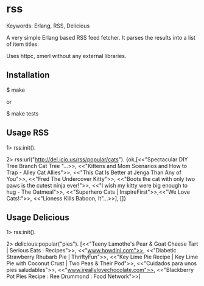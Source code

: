 rss
===

Keywords: Erlang, RSS, Delicious

A very simple Erlang based RSS feed fetcher. It parses the results into a list of item titles. 

Uses httpc, xmerl without any external libraries. 

Installation
------------

$ make

   or

$ make tests

Usage RSS
---------

1> rss:init().

2> rss:url("http://del.icio.us/rss/popular/cats").
{ok,[<<"Spectacular DIY Tree Branch Cat Tree "...>>,
     <<"Kittens and Mom Scenarios and How to Trap - Alley Cat Allies">>,
     <<"This Cat Is Better at Jenga Than Any of You">>,
     <<"Fred The Undercover Kitty">>,
     <<"Boots the cat with only two paws is the cutest ninja ever!">>,
     <<"I wish my kitty were big enough to hug - The Oatmeal">>,
     <<"Superhero Cats | InspireFirst">>,<<"We Love Cats!:">>,
     <<"Lioness Kills Baboon, It"...>>],
    []}

Usage Delicious
---------------

1> rss:init().

2> delicious:popular("pies").
[<<"Teeny Lamothe's Pear & Goat Cheese Tart | Serious Eats : Recipes">>,
 <<"www.howdini.com">>,
 <<"Diabetic Strawberry Rhubarb Pie | ThriftyFun">>,
 <<"Key Lime Pie Recipe | Key Lime Pie with Coconut Crust | Two Peas & Their Pod">>,
 <<"Cuidados para unos pies saludables">>,
 <<"www.ireallylovechocolate.com">>,
 <<"Blackberry Pot Pies Recipe : Ree Drummond : Food Network">>]

